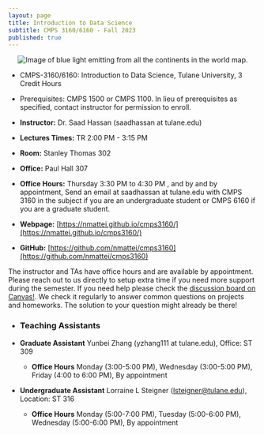 ```yaml
---
layout: page
title: Introduction to Data Science
subtitle: CMPS 3160/6160 - Fall 2023
published: true
---
```

<p style="text-align:center;"><img src="{{ 'img/ds_cover_new.jpeg' | relative_url }}" alt="Image of blue light emitting from all the continents in the world map."/></p>

* CMPS-3160/6160: Introduction to Data Science, Tulane University, 3 Credit Hours
* Prerequisites: CMPS 1500 or CMPS 1100. In lieu of prerequisites as specified, contact instructor for permission to enroll.


* **Instructor:** Dr. Saad Hassan (saadhassan at tulane.edu)
* **Lectures Times:** TR 2:00 PM - 3:15 PM
* **Room:** Stanley Thomas 302
* **Office:** Paul Hall 307
* **Office Hours:** Thursday 3:30 PM to 4:30 PM , and by and by appointment, Send an email at saadhassan at tulane.edu with CMPS 3160 in the subject if you are an undergraduate student or CMPS 6160 if you are a graduate student.
* **Webpage:** [https://nmattei.github.io/cmps3160/](https://nmattei.github.io/cmps3160/)
* **GitHub:** [https://github.com/nmattei/cmps3160](https://github.com/nmattei/cmps3160)

The instructor and TAs have office hours and are available by appointment.  Please reach out to us directly to setup extra time if you need more support during the semester. If you need help please check the [discussion board on Canvas!](https://tulane.instructure.com/). We check it regularly to answer common questions on projects and homeworks.  The solution to your question might already be there!


* ### Teaching Assistants

* **Graduate Assistant** Yunbei Zhang (yzhang111 at tulane.edu), Office: ST 309
  * **Office Hours** Monday (3:00-5:00 PM), Wednesday (3:00-5:00 PM), Friday (4:00 to 6:00 PM), By appointment

* **Undergraduate Assistant**  Lorraine L Steigner (lsteigner@tulane.edu), Location: ST 316
  * **Office Hours** Monday (5:00-7:00 PM), Tuesday (5:00-6:00 PM), Wednesday (5:00-6:00 PM), By appointment

